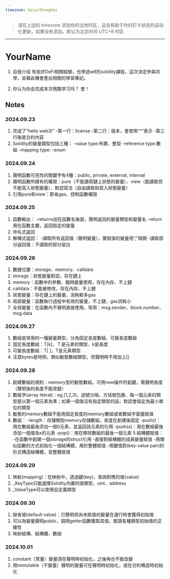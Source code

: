 ```yaml
---
timezone: Asia/Shanghai
---
```


> 请在上边的 timezone 添加你的当地时区，这会有助于你的打卡状态的自动化更新，如果没有添加，默认为北京时间 UTC+8 时区


---

# YourName

1. 自我介绍
有些許DeFi相關經驗，也學過wtf的solidity課程，這次決定參與共學，並藉此機會產出相關的學習筆記。

2. 你认为你会完成本次残酷学习吗？
   會！
   
## Notes

<!-- Content_START -->

### 2024.09.23
1. 完成了"hello web3!"
   -第一行：license
   -第二行：版本，會使用“^”表示
   -第三行後是合約內容
2. Solidity的變量類型包括三種：
   -value type:布爾、整型
   -reference type:數組
   -mapping type:
   -enum

### 2024.09.24
1. 聲明函數可見性的關鍵字有4種：public, private, external, internal
2. 聲明函數所擁有的權限：pure（不能讀寫鏈上狀態的變量）、view（能讀取但不能寫入狀態變量）、默認寫法（自由讀取和寫入狀態變量）
3. 引用pure和view：節省gas、控制函數權限


### 2024.09.25
1. 函數輸出：
   -returns加在函數名後面，聲明返回的變量類型和變量名
   -return用在函數主體，返回指定的變量
3. 命名式返回
4. 解構式返回：
   -讀取所有返回值（聲明變量），要賦值的變量用“,”隔開
   -讀取部分返回值：不讀取的部分留白

### 2024.09.26
1. 數據位置：storage、memory、calldata
2. storage：狀態變量默認，存在鏈上
3. memory：函數中的參數、臨時變量使用，存在內存、不上鏈
4. calldata：不能被修改，存在內存、不上鏈
5. 狀態變量：存在鏈上的變量，消耗較多gas
6. 局部變量：函數執行過程中有效的變量，不上鏈，gas消耗小
7. 全局變量：在函數內不聲明直接使用，常用：msg.sender、block.number、msg.data

### 2024.09.27

1. 數組是常用的一種變量類型，分為固定長度數組、可變長度數組
2. 固定長度數組：T[k]，Ｔ是元素的類型、k是長度
3. 可變長度數組：T[ ]，T是元素類型
4. 注意bytes是特例，類似動態數組類型，但聲明時不用加上[]

### 2024.09.28

1. 創建數組的規則：memory型的動態數組，可用new操作符創鍵，需聲明長度（聲明後的長度不能改變）
2. 數組字(array literal)：eg.[1,2,3]，逗號分隔、方括號包裹、每一個元素的類型是以第一個元素為準；如果一個值沒有指定類型的話，默認會指定為最小單位的類型
3. 動態的memory數組不能用固定長度的memory數組或者數組字面量賦值
4. 數組：
-length：存儲類型memory存儲數組，長度在創建後固定
-push()：用在數組最後添加一個0元素，並返回該元素的引用
-push(x)：用在數組最後添加一個值為x的元素
-pop()：用在移除數組的最後一個元素
5.結構體賦值：
-在函數中創建一個storage的struct引用
-直接對結構體的成員變量賦值
-用類似函數的方式初始化一個結構體，用於整體賦值
-用鍵值對(key-value pair)的形式構造結構體，並整體賦值

### 2024.09.29
1. 映射(mapping)：在映射中，透過鍵(key)，查詢對應的值(value)
2. _KeyType只能選擇Solidity內置的值類型，uint、address
3. _ValueType可以使用自定義類型

### 2024.09.30
1. 缺省值(default value)：已聲明但尚未賦值的變量在運行時會獲得初始值
2. 可以為變量聲明public，調用getter函數獲取其值，驗證各種類型初始值的正確性
3. 映射結構、結構體、數組


### 2024.10.01
1. constant（常量）變量須在聲明時初始化，之後再也不能改變
2. 用immutable（不變量）聲明的變量可在聲明時初始化，或在合約構造時初始化


<!-- Content_END -->
